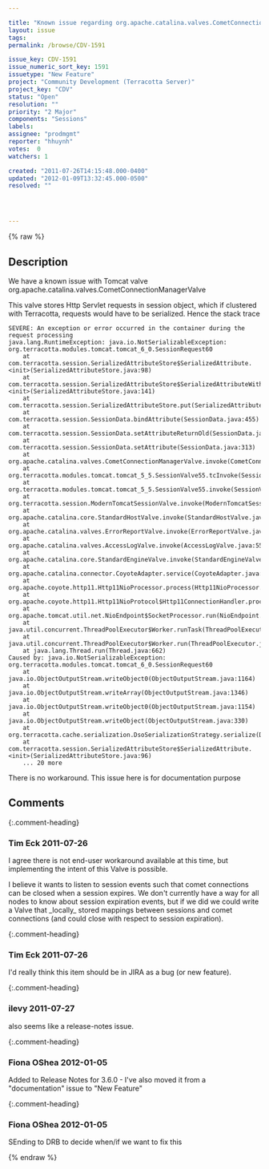 ```yaml
---

title: "Known issue regarding org.apache.catalina.valves.CometConnectionManagerValve"
layout: issue
tags: 
permalink: /browse/CDV-1591

issue_key: CDV-1591
issue_numeric_sort_key: 1591
issuetype: "New Feature"
project: "Community Development (Terracotta Server)"
project_key: "CDV"
status: "Open"
resolution: ""
priority: "2 Major"
components: "Sessions"
labels: 
assignee: "prodmgmt"
reporter: "hhuynh"
votes:  0
watchers: 1

created: "2011-07-26T14:15:48.000-0400"
updated: "2012-01-09T13:32:45.000-0500"
resolved: ""




---
```


{% raw %}

## Description

<div markdown="1" class="description">

We have a known issue with Tomcat valve org.apache.catalina.valves.CometConnectionManagerValve

This valve stores Http Servlet requests in session object, which if clustered with Terracotta, requests would have to be serialized. Hence the stack trace 

```
SEVERE: An exception or error occurred in the container during the request processing
java.lang.RuntimeException: java.io.NotSerializableException: org.terracotta.modules.tomcat.tomcat_6_0.SessionRequest60
    at com.terracotta.session.SerializedAttributeStore$SerializedAttribute.<init>(SerializedAttributeStore.java:98)
    at com.terracotta.session.SerializedAttributeStore$SerializedAttributeWithCache.<init>(SerializedAttributeStore.java:141)
    at com.terracotta.session.SerializedAttributeStore.put(SerializedAttributeStore.java:60)
    at com.terracotta.session.SessionData.bindAttribute(SessionData.java:455)
    at com.terracotta.session.SessionData.setAttributeReturnOld(SessionData.java:322)
    at com.terracotta.session.SessionData.setAttribute(SessionData.java:313)
    at org.apache.catalina.valves.CometConnectionManagerValve.invoke(CometConnectionManagerValve.java:265)
    at org.terracotta.modules.tomcat.tomcat_5_5.SessionValve55.tcInvoke(SessionValve55.java:100)
    at org.terracotta.modules.tomcat.tomcat_5_5.SessionValve55.invoke(SessionValve55.java:85)
    at org.terracotta.session.ModernTomcatSessionValve.invoke(ModernTomcatSessionValve.java:66)
    at org.apache.catalina.core.StandardHostValve.invoke(StandardHostValve.java:127)
    at org.apache.catalina.valves.ErrorReportValve.invoke(ErrorReportValve.java:102)
    at org.apache.catalina.valves.AccessLogValve.invoke(AccessLogValve.java:555)
    at org.apache.catalina.core.StandardEngineValve.invoke(StandardEngineValve.java:109)
    at org.apache.catalina.connector.CoyoteAdapter.service(CoyoteAdapter.java:298)
    at org.apache.coyote.http11.Http11NioProcessor.process(Http11NioProcessor.java:886)
    at org.apache.coyote.http11.Http11NioProtocol$Http11ConnectionHandler.process(Http11NioProtocol.java:721)
    at org.apache.tomcat.util.net.NioEndpoint$SocketProcessor.run(NioEndpoint.java:2256)
    at java.util.concurrent.ThreadPoolExecutor$Worker.runTask(ThreadPoolExecutor.java:886)
    at java.util.concurrent.ThreadPoolExecutor$Worker.run(ThreadPoolExecutor.java:908)
    at java.lang.Thread.run(Thread.java:662)
Caused by: java.io.NotSerializableException: org.terracotta.modules.tomcat.tomcat_6_0.SessionRequest60
    at java.io.ObjectOutputStream.writeObject0(ObjectOutputStream.java:1164)
    at java.io.ObjectOutputStream.writeArray(ObjectOutputStream.java:1346)
    at java.io.ObjectOutputStream.writeObject0(ObjectOutputStream.java:1154)
    at java.io.ObjectOutputStream.writeObject(ObjectOutputStream.java:330)
    at org.terracotta.cache.serialization.DsoSerializationStrategy.serialize(DsoSerializationStrategy.java:60)
    at com.terracotta.session.SerializedAttributeStore$SerializedAttribute.<init>(SerializedAttributeStore.java:96)
    ... 20 more 
```


There is no workaround. This issue here is for documentation purpose

</div>

## Comments


{:.comment-heading}
### **Tim Eck** <span class="date">2011-07-26</span>

<div markdown="1" class="comment">

I agree there is not end-user workaround available at this time, but implementing the intent of this Valve is possible. 

I believe it wants to listen to session events such that comet connections can be closed when a session expires. We don't currently have a way for all nodes to know about session expiration events, but if we did we could write a Valve that \_locally\_ stored mappings between sessions and comet connections (and could close with respect to session expiration). 



</div>


{:.comment-heading}
### **Tim Eck** <span class="date">2011-07-26</span>

<div markdown="1" class="comment">

I'd really think this item should be in JIRA as a bug (or new feature). 

</div>


{:.comment-heading}
### **ilevy** <span class="date">2011-07-27</span>

<div markdown="1" class="comment">

also seems like a release-notes issue.

</div>


{:.comment-heading}
### **Fiona OShea** <span class="date">2012-01-05</span>

<div markdown="1" class="comment">

Added to Release Notes for 3.6.0 - I've also moved it from a "documentation" issue to "New Feature"

</div>


{:.comment-heading}
### **Fiona OShea** <span class="date">2012-01-05</span>

<div markdown="1" class="comment">

SEnding to DRB to decide when/if we want to fix this

</div>



{% endraw %}
